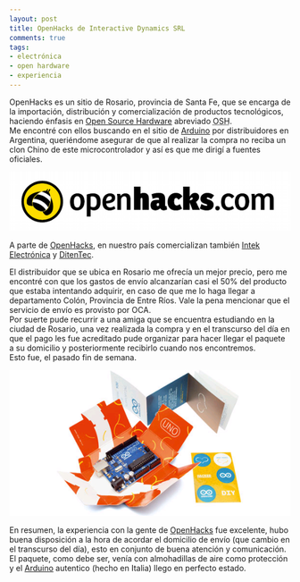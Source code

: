 ```yaml
---
layout: post
title: OpenHacks de Interactive Dynamics SRL
comments: true
tags:
- electrónica
- open hardware
- experiencia
---
```

OpenHacks es un sitio de Rosario, provincia de Santa Fe, que se encarga
de la importación, distribución y comercialización de productos
tecnológicos, haciendo énfasis en [Open Source Hardware][1] abreviado
<acronym title="Open Source
Hardware">OSH</acronym>.  
 Me encontré con ellos buscando en el sitio de [Arduino][2] por
distribuidores en Argentina, queriéndome asegurar de que al realizar la
compra no reciba un clon Chino de este microcontrolador y así es que me
dirigí a fuentes oficiales.

![OpenHacks](/images/openhacks.png)

A parte de [OpenHacks][3], en nuestro país comercializan también [Intek
Electrónica][4] y [DitenTec][5].

El distribuidor que se ubica en Rosario me ofrecía un mejor precio, pero
me encontré con que los gastos de envío alcanzarían casi el 50% del
producto que estaba intentando adquirir, en caso de que me lo haga
llegar a departamento Colón, Provincia de Entre Ríos. Vale la pena
mencionar que el servicio de envío es provisto por OCA.  
 Por suerte pude recurrir a una amiga que se encuentra estudiando en la
ciudad de Rosario, una vez realizada la compra y en el transcurso del
día en que el pago les fue acreditado pude organizar para hacer llegar
el paquete a su domicilio y posteriormente recibirlo cuando nos
encontremos.  
 Esto fue, el pasado fin de semana.

![Arduino UNO R3](/images/arduinouno.png)

En resumen, la experiencia con la gente de [OpenHacks][6] fue excelente,
hubo buena disposición a la hora de acordar el domicilio de envío (que
cambio en el transcurso del día), esto en conjunto de buena atención y
comunicación. El paquete, como debe ser, venía con almohadillas de aire
como protección y el [Arduino][2] autentico (hecho en Italia) llego en
perfecto estado.



[1]: https://es.wikipedia.org/wiki/Open_source_hardware
[2]: http://arduino.cc/
[3]: http://openhacks.com/
[4]: http://www.intekelectronica.com.ar/
[5]: http://www.ditentec.com.ar/
[6]: http://openhacks.com/
